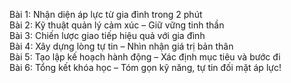 Bài 1: Nhận diện áp lực từ gia đình trong 2 phút  
Bài 2: Kỹ thuật quản lý cảm xúc – Giữ vững tinh thần  
Bài 3: Chiến lược giao tiếp hiệu quả với gia đình  
Bài 4: Xây dựng lòng tự tin – Nhìn nhận giá trị bản thân  
Bài 5: Tạo lập kế hoạch hành động – Xác định mục tiêu và bước đi  
Bài 6: Tổng kết khóa học – Tóm gọn kỹ năng, tự tin đối mặt áp lực!